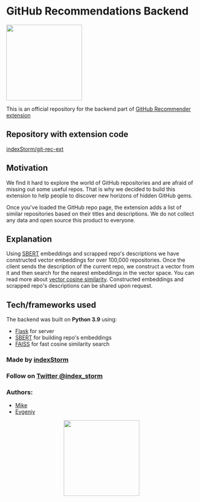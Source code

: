 # GitHub Recommendations Backend

<img src="https://user-images.githubusercontent.com/23217571/183360309-4ae85889-de22-4360-b946-3e79d019ba69.jpg" 
data-canonical-src="https://user-images.githubusercontent.com/23217571/183360309-4ae85889-de22-4360-b946-3e79d019ba69.jpg" width="200" height="200" />

This is an official repository for the backend part of <a href="https://chrome.google.com/webstore/detail/github-recommender/hbiichfklkmlebacdfhkojcpmmakmamk">GitHub Recommender extension</a>

<h2>Repository with extension code</h2>

<a href="https://github.com/IndexStorm/git-rec-ext">indexStorm/git-rec-ext</a>

## Motivation

We find it hard to explore the world of GitHub repositories and are afraid of missing out some useful repos. That is why we decided to build this extension to help people to discover new horizons of hidden GitHub gems.

Once you've loaded the GitHub repo page, the extension adds a list of similar repositories based on their titles and descriptions. We do not collect any data and open source this product to everyone.


## Explanation

Using [SBERT](https://github.com/UKPLab/sentence-transformers) embeddings and scrapped repo's descriptions we have constructed vector embeddings for over 100,000 repositories. Once the client sends the description of the current repo, we construct a vector from it and then search for the nearest embeddings in the vector space. You can read more about [vector cosine similarity](https://www.pinecone.io/learn/vector-embeddings/). Constructed embeddings and scrapped repo's descriptions can be shared upon request.

## Tech/frameworks used
The backend was built on **Python 3.9** using: 
- [Flask](https://github.com/pallets/flask) for server
- [SBERT](https://github.com/UKPLab/sentence-transformers) for building repo's embeddings
- [FAISS](https://github.com/facebookresearch/faiss) for fast cosine similarity search


<h3>Made by <a href="https://indexstorm.com/">indexStorm</a></h3>

<h3>Follow on <a href="https://twitter.com/index_storm">Twitter @index_storm</a></h3>

<h3>Authors:</h3>

- <a href="https://github.com/ovyan">Mike</a>
- <a href="https://github.com/own2pwn">Evgeniy</a>

<p align="middle">
<a href="https://indexstorm.com/"><img src="https://user-images.githubusercontent.com/23217571/183392524-2a566828-f567-4b08-b218-f97a905954b2.png" 
data-canonical-src="https://user-images.githubusercontent.com/23217571/183392524-2a566828-f567-4b08-b218-f97a905954b2.png" width="200" height="200" />
</a>
</p>
